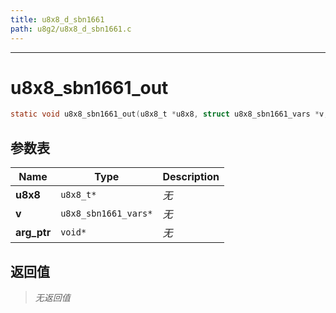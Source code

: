 ```yaml
---
title: u8x8_d_sbn1661
path: u8g2/u8x8_d_sbn1661.c
---
```

--------------------------------------------------
# u8x8_sbn1661_out

```c
static void u8x8_sbn1661_out(u8x8_t *u8x8, struct u8x8_sbn1661_vars *v, void *arg_ptr)
```


## 参数表

Name | Type | Description
-----|------|--------------
**u8x8**|`u8x8_t*`| *无*
**v**|`u8x8_sbn1661_vars*`| *无*
**arg_ptr**|`void*`| *无*

## 返回值

> *无返回值*


